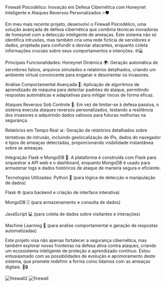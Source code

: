 Firewall Psicodélico: Inovação em Defesa Cibernética com Honeynet Inteligente e Ataques Reversos Personalizados 🔥🛡️

Em meu mais recente projeto, desenvolvi o Firewall Psicodélico, uma solução avançada de defesa cibernética que combina técnicas inovadoras de honeynet com a detecção inteligente de ameaças. Este sistema não só identifica intrusões, mas também cria uma rede fictícia de servidores e dados, projetada para confundir e desviar atacantes, enquanto coleta informações cruciais sobre seus comportamentos e intenções. 🌐💻

Principais Funcionalidades:
Honeynet Dinâmica 🌍: Geração automática de servidores falsos, arquivos simulados e relatórios detalhados, criando um ambiente virtual convincente para enganar e desorientar os invasores.

Análise Comportamental Avançada 🤖: Aplicação de algoritmos de aprendizado de máquina para detectar padrões de ataque, permitindo respostas automáticas e adaptativas para mitigar riscos de forma eficaz.

Ataques Reversos Sob Controle 🔄: Em vez de limitar-se à defesa passiva, o sistema executa ataques reversos personalizados, testando a resiliência dos invasores e adquirindo dados valiosos para futuras melhorias na segurança.

Relatórios em Tempo Real 📊: Geração de relatórios detalhados sobre tentativas de intrusão, incluindo geolocalização de IPs, dados do navegador e tipos de ameaças detectadas, proporcionando visibilidade instantânea sobre as ameaças.

Integração Flask e MongoDB 🔗: A plataforma é construída com Flask para orquestrar a API web e o dashboard, enquanto MongoDB é usado para armazenar logs e dados históricos de ataque de maneira segura e eficiente.

Tecnologias Utilizadas:
Python 🐍 (para lógica de detecção e manipulação de dados)

Flask ⚙️ (para backend e criação de interface interativa)

MongoDB 🗄️ (para armazenamento e consulta de dados)

JavaScript 💻 (para coleta de dados sobre visitantes e interações)

Machine Learning 🧠 (para análise comportamental e geração de respostas automatizadas)

Este projeto visa não apenas fortalecer a segurança cibernética, mas também explorar novas fronteiras na defesa ativa contra ataques, criando um ecossistema inteligente de proteção e aprendizado contínuo. Estou entusiasmado com as possibilidades de evolução e aprimoramento deste sistema, que promete redefinir a forma como lidamos com as ameaças digitais. 🚀🔒




![firewall2](https://github.com/user-attachments/assets/46a5c424-867c-4ab7-84e1-43b0c435ad83)
![firewall](https://github.com/user-attachments/assets/f655945a-2b3b-40c6-ab14-ba5c27be224f)

